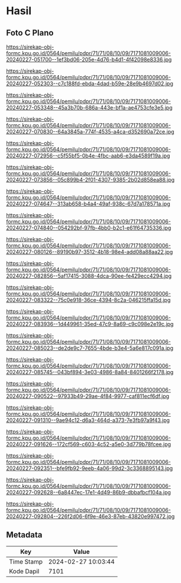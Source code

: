 # Hasil

## Foto C Plano

https://sirekap-obj-formc.kpu.go.id/0564/pemilu/pdpr/71/71/08/10/09/7171081009006-20240227-051700--1ef3bd06-205e-4d76-b4d1-4f42098e8336.jpg

https://sirekap-obj-formc.kpu.go.id/0564/pemilu/pdpr/71/71/08/10/09/7171081009006-20240227-052303--c7c188fd-ebda-4dad-b59e-28e9b4697d02.jpg

https://sirekap-obj-formc.kpu.go.id/0564/pemilu/pdpr/71/71/08/10/09/7171081009006-20240227-053348--45a3b70b-686a-443e-bf1a-ae4753cfe3e5.jpg

https://sirekap-obj-formc.kpu.go.id/0564/pemilu/pdpr/71/71/08/10/09/7171081009006-20240227-070830--64a3845a-774f-4535-a4ca-d352690a72ce.jpg

https://sirekap-obj-formc.kpu.go.id/0564/pemilu/pdpr/71/71/08/10/09/7171081009006-20240227-072956--c5f55bf5-0b4e-4fbc-aab6-e3da4589f19a.jpg

https://sirekap-obj-formc.kpu.go.id/0564/pemilu/pdpr/71/71/08/10/09/7171081009006-20240227-073856--05c899b4-2f01-4307-9385-2b02d858ea88.jpg

https://sirekap-obj-formc.kpu.go.id/0564/pemilu/pdpr/71/71/08/10/09/7171081009006-20240227-074647--313ab658-b4a4-49af-938c-67d7a178571a.jpg

https://sirekap-obj-formc.kpu.go.id/0564/pemilu/pdpr/71/71/08/10/09/7171081009006-20240227-074840--054292bf-97fb-4bb0-b2c1-e61f64735336.jpg

https://sirekap-obj-formc.kpu.go.id/0564/pemilu/pdpr/71/71/08/10/09/7171081009006-20240227-080126--89190b97-3512-4b18-98e4-add08a88aa22.jpg

https://sirekap-obj-formc.kpu.go.id/0564/pemilu/pdpr/71/71/08/10/09/7171081009006-20240227-082856--5af17415-3088-4dca-90ee-fe429ecc4294.jpg

https://sirekap-obj-formc.kpu.go.id/0564/pemilu/pdpr/71/71/08/10/09/7171081009006-20240227-083322--75c0e918-36ce-4394-8c2a-046215ffa15d.jpg

https://sirekap-obj-formc.kpu.go.id/0564/pemilu/pdpr/71/71/08/10/09/7171081009006-20240227-083936--1d449961-35ed-47c9-8a69-c9c098e2e19c.jpg

https://sirekap-obj-formc.kpu.go.id/0564/pemilu/pdpr/71/71/08/10/09/7171081009006-20240227-085023--de2de9c7-7655-4bde-b3e4-5a6e817c091a.jpg

https://sirekap-obj-formc.kpu.go.id/0564/pemilu/pdpr/71/71/08/10/09/7171081009006-20240227-085745--043bf894-3e03-4986-8a84-8401266f2178.jpg

https://sirekap-obj-formc.kpu.go.id/0564/pemilu/pdpr/71/71/08/10/09/7171081009006-20240227-090522--97933b49-29ae-4f84-9977-caf811ecf6df.jpg

https://sirekap-obj-formc.kpu.go.id/0564/pemilu/pdpr/71/71/08/10/09/7171081009006-20240227-091310--9ae94c12-d6a3-464d-a373-7e3fb97a9f43.jpg

https://sirekap-obj-formc.kpu.go.id/0564/pemilu/pdpr/71/71/08/10/09/7171081009006-20240227-091626--172cf569-c603-4c52-a5e0-3d779b78fcee.jpg

https://sirekap-obj-formc.kpu.go.id/0564/pemilu/pdpr/71/71/08/10/09/7171081009006-20240227-092351--bfe9fb92-9eeb-4a06-99d2-3c3368895143.jpg

https://sirekap-obj-formc.kpu.go.id/0564/pemilu/pdpr/71/71/08/10/09/7171081009006-20240227-092628--6a8447ec-17e1-4d49-86b9-dbbafbcf104a.jpg

https://sirekap-obj-formc.kpu.go.id/0564/pemilu/pdpr/71/71/08/10/09/7171081009006-20240227-092804--226f2d06-6f9e-46e3-87eb-43820e997472.jpg


## Metadata

| Key        | Value               |
| ---------- | ------------------- |
| Time Stamp | 2024-02-27 10:03:44 |
| Kode Dapil | 7101                |



